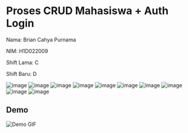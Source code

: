 # Proses CRUD Mahasiswa + Auth Login

Nama: Brian Cahya Purnama

NIM: H1D022009

Shift Lama: C

Shift Baru: D

![image](https://github.com/user-attachments/assets/942c4299-f865-4115-abb7-92e11eae15de)
![image](https://github.com/user-attachments/assets/503f3fa8-90b4-453b-a549-354913a02ac8)
![image](https://github.com/user-attachments/assets/18bddfe1-7900-48de-8d9f-717916529b57)
![image](https://github.com/user-attachments/assets/62848ef1-5beb-4156-b706-e31a0b7b9c9a)
![image](https://github.com/user-attachments/assets/b68783f5-636b-401e-aa9a-5a1fb7e8d837)
![image](https://github.com/user-attachments/assets/57fa5284-f19a-48c4-9fbd-2624da67c070)
![image](https://github.com/user-attachments/assets/64797c85-d0f7-4544-b7c5-eaa332b9b9e6)
![image](https://github.com/user-attachments/assets/b2179ed4-d8d0-4f27-b186-8dbed20aee11)
![image](https://github.com/user-attachments/assets/339a8abe-c735-46a6-bf3f-662df5561e1c)
![image](https://github.com/user-attachments/assets/20e7f0cc-2f51-426b-9458-9547cf8e90a9)


## Demo
![Demo GIF](demo.gif)
